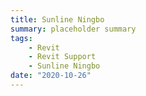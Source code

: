 ```yaml
---
title: Sunline Ningbo
summary: placeholder summary
tags:
    - Revit
    - Revit Support
    - Sunline Ningbo
date: "2020-10-26"
---
```

